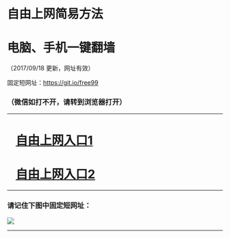 ﻿# 自由上网简易方法

# 电脑、手机一键翻墙

（2017/09/18 更新，网址有效）

固定短网址：https://git.io/free99

### （微信如打不开，请转到浏览器打开）


***





# &nbsp;&nbsp; <a href="http://ft2354325338.fwq-tz1005.info/fwqtz01.html?t=091800117103 " target="_blank">自由上网入口1</a>
# &nbsp;&nbsp; <a href="http://ft2157020304.fwq-tz1006.info/fwqtz02.html?t=09180014622 " target="_blank">自由上网入口2</a>
***

### 请记住下图中固定短网址：

<img src="https://s3-us-west-2.amazonaws.com/fwq-1001/yjfq-20170905okok.png" /> 


***

